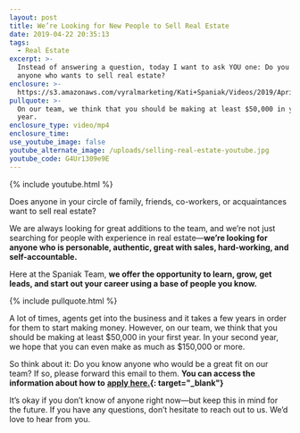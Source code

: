 ```yaml
---
layout: post
title: We’re Looking for New People to Sell Real Estate
date: 2019-04-22 20:35:13
tags:
  - Real Estate
excerpt: >-
  Instead of answering a question, today I want to ask YOU one: Do you know
  anyone who wants to sell real estate?
enclosure: >-
  https://s3.amazonaws.com/vyralmarketing/Kati+Spaniak/Videos/2019/April/Chicago+North+Shore+Real+Estate+Agent-+Were+Looking+for+New+People+to+Sell+Real+Estate.mp4
pullquote: >-
  On our team, we think that you should be making at least $50,000 in your first
  year.
enclosure_type: video/mp4
enclosure_time:
use_youtube_image: false
youtube_alternate_image: /uploads/selling-real-estate-youtube.jpg
youtube_code: G4Ur1309e9E
---
```


{% include youtube.html %}

Does anyone in your circle of family, friends, co-workers, or acquaintances want to sell real estate?

We are always looking for great additions to the team, and we’re not just searching for people with experience in real estate—**we’re looking for anyone who is personable, authentic, great with sales, hard-working, and self-accountable.**

Here at the Spaniak Team, **we offer the opportunity to learn, grow, get leads, and start out your career using a base of people you know.**

{% include pullquote.html %}

A lot of times, agents get into the business and it takes a few years in order for them to start making money. However, on our team, we think that you should be making at least $50,000 in your first year. In your second year, we hope that you can even make as much as $150,000 or more.

So think about it: Do you know anyone who would be a great fit on our team? If so, please forward this email to them. **You can access the information about how to** **[apply here.](https://wizehire.com/cmp/the-spaniak-team-exp-realty){: target="_blank"}**

It’s okay if you don’t know of anyone right now—but keep this in mind for the future. If you have any questions, don’t hesitate to reach out to us. We’d love to hear from you.
